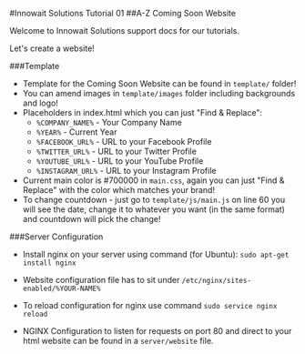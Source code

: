 #Innowait Solutions Tutorial 01
##A-Z Coming Soon Website

Welcome to Innowait Solutions support docs for our tutorials.

Let's create a website!

###Template
* Template for the Coming Soon Website can be found in `template/` folder!
* You can amend images in `template/images` folder including backgrounds and logo!
* Placeholders in index.html which you can just "Find & Replace":
  * `%COMPANY_NAME%` - Your Company Name
  * `%YEAR%` - Current Year
  * `%FACEBOOK_URL%` - URL to your Facebook Profile
  * `%TWITTER_URL%` - URL to your Twitter Profile
  * `%YOUTUBE_URL%` - URL to your YouTube Profile
  * `%INSTAGRAM_URL%` - URL to your Instagram Profile
* Current main color is #700000 in `main.css`, again you can just "Find & Replace" with the color which matches your brand!
* To change countdown - just go to `template/js/main.js` on line 60 you will see the date, change it to whatever you want (in the same format) and countdown will pick the change!

###Server Configuration
* Install nginx on your server using command (for Ubuntu):
```sudo apt-get install nginx```

* Website configuration file has to sit under `/etc/nginx/sites-enabled/%YOUR-NAME%`
* To reload configuration for nginx use command
```sudo service nginx reload```
* NGINX Configuration to listen for requests on port 80 and direct to your html website can be found in a `server/website` file.
